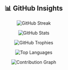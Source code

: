 
<h2 align="center">📊 GitHub Insights</h2>

<p align="center">
  <img src="https://streak-stats.demolab.com?user=Bangkah&theme=tokyonight" alt="GitHub Streak"/>
</p>

<p align="center">
  <img src="https://github-readme-stats.vercel.app/api?username=Bangkah&show_icons=true&theme=tokyonight" alt="GitHub Stats"/>
</p>

<p align="center">
  <img src="https://github-profile-trophy.vercel.app/?username=Bangkah&theme=tokyonight&row=1&column=20" alt="GitHub Trophies"/>
</p>

<p align="center">
  <img src="https://github-readme-stats.vercel.app/api/top-langs/?username=Bangkah&layout=compact&theme=tokyonight&langs_count=100" alt="Top Languages"/>
</p>

<p align="center">
  <img src="https://github-readme-activity-graph.vercel.app/graph?username=Bangkah&theme=tokyo-night" alt="Contribution Graph"/>
</p>
